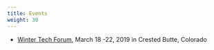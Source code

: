 ```yaml
---
title: Events
weight: 30
---
```


- [Winter Tech Forum](https//www.WinterTechForum.com), March 18 -22, 2019 in Crested Butte, Colorado
